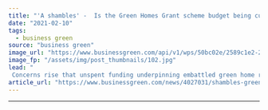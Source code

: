```yaml
---
title: "'A shambles' -  Is the Green Homes Grant scheme budget being cut?"
date: "2021-02-10"
tags: 
  - business green
source: "business green"
image_url: "https://www.businessgreen.com/api/v1/wps/50bc02e/2589c1e2-25a2-45bf-8c21-1698d9dd148f/1/loft-insulation-istock-185x114.jpg"
image_fp: "/assets/img/post_thumbnails/102.jpg"
lead: "
 Concerns rise that unspent funding underpinning embattled green home retrofit scheme will not be rolled over beyond March, despite myriad teething issues ..."
article_url: "https://www.businessgreen.com/news/4027031/shambles-green-homes-grant-scheme-budget-cut"
---
```


---
